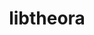 ---
title: "libtheora"
layout: cache
categories: [package, develop-2025-03-30]
meta: {"compilers": ["gcc@11.1.0", "gcc@11.4.0", "intel-oneapi-compilers@2024.2.1"], "num_specs": 5, "num_specs_by_stack": {"data-vis-sdk": 1, "e4s": 2, "e4s-oneapi": 2, "e4s-rocm-external": 1, "root": 5}, "oss": ["ubuntu20.04", "ubuntu22.04"], "platforms": ["linux"], "stacks": ["data-vis-sdk", "e4s", "e4s-oneapi", "e4s-rocm-external", "root"], "targets": ["x86_64_v3"], "versions": ["1.1.1"]}
spec_details: [{"compiler": "intel-oneapi-compilers@2024.2.1", "hash": "7zbnlcuz4wv2xhqf5amg2h323pg7g7w3", "os": "ubuntu22.04", "platform": "linux", "size": "-", "stacks": ["e4s-oneapi", "root"], "target": "x86_64_v3", "variants": ["build_system=autotools", "~doc", "patches:=d9bb5a9,e01511a,e01ef71,ff8478d"], "versions": ["1.1.1"]}, {"compiler": "gcc@11.1.0", "hash": "d5q7ai32bjp47bshhkirrihgjqwfsdj3", "os": "ubuntu20.04", "platform": "linux", "size": "-", "stacks": ["data-vis-sdk", "root"], "target": "x86_64_v3", "variants": ["build_system=autotools", "~doc", "patches:=d9bb5a9,e01511a,e01ef71,ff8478d"], "versions": ["1.1.1"]}, {"compiler": "gcc@11.4.0", "hash": "j4vr52m2wuhmvej4uzak7x2vjau34b2k", "os": "ubuntu22.04", "platform": "linux", "size": "-", "stacks": ["e4s", "root"], "target": "x86_64_v3", "variants": ["build_system=autotools", "~doc", "patches:=d9bb5a9,e01511a,e01ef71,ff8478d"], "versions": ["1.1.1"]}, {"compiler": "gcc@11.4.0", "hash": "ra3c6bj7zz63k5qzfkgrh2fslbtigvnm", "os": "ubuntu22.04", "platform": "linux", "size": "-", "stacks": ["e4s", "e4s-rocm-external", "root"], "target": "x86_64_v3", "variants": ["build_system=autotools", "~doc", "patches:=d9bb5a9,e01511a,e01ef71,ff8478d"], "versions": ["1.1.1"]}, {"compiler": "intel-oneapi-compilers@2024.2.1", "hash": "sxnrd7bkluzn7xqu4sa2vjzbb3cadonj", "os": "ubuntu22.04", "platform": "linux", "size": "-", "stacks": ["e4s-oneapi", "root"], "target": "x86_64_v3", "variants": ["build_system=autotools", "~doc", "patches:=d9bb5a9,e01511a,e01ef71,ff8478d"], "versions": ["1.1.1"]}]
---
